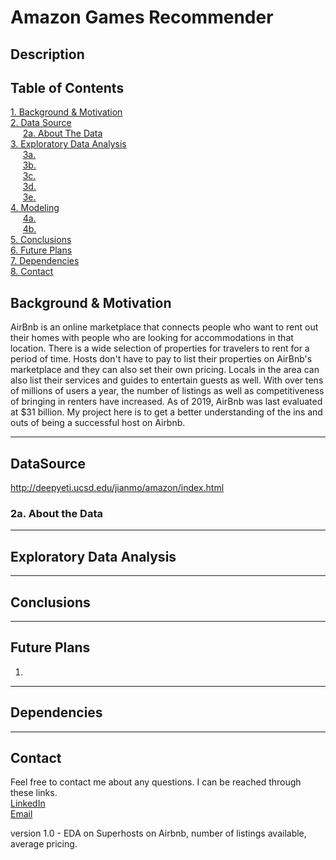 # **Amazon Games Recommender**  
## Description  


## Table of Contents
[1. Background & Motivation](#Background&Motivation)<br>
[2. Data Source](#DataSource)<br>
    &nbsp;&nbsp;&nbsp;&nbsp;&nbsp;[2a. About The Data](#data)<br>
[3. Exploratory Data Analysis](#EDA)<br>
    &nbsp;&nbsp;&nbsp;&nbsp;&nbsp;[3a. ](#3a)<br>
    &nbsp;&nbsp;&nbsp;&nbsp;&nbsp;[3b. ](#3b)<br>
    &nbsp;&nbsp;&nbsp;&nbsp;&nbsp;[3c. ](#3c)<br>
    &nbsp;&nbsp;&nbsp;&nbsp;&nbsp;[3d. ](#3d)<br>
    &nbsp;&nbsp;&nbsp;&nbsp;&nbsp;[3e. ](#3e)<br>
[4. Modeling](#Modeling)<br>
    &nbsp;&nbsp;&nbsp;&nbsp;&nbsp;[4a. ](#4a)<br>
    &nbsp;&nbsp;&nbsp;&nbsp;&nbsp;[4b. ](#4b)<br>
[5. Conclusions](#Conclusions)<br>
[6. Future Plans](#FuturePlans)<br>
[7. Dependencies](#Dependencies)<br>
[8. Contact](#Contact)<br>

## <a id="Background&Motivation">Background & Motivation</a>
AirBnb is an online marketplace that connects people who want to rent out their homes with people who are looking for accommodations in that location. There is a wide selection of properties for travelers to rent for a period of time. Hosts don't have to pay to list their properties on AirBnb's marketplace and they can also set their own pricing. Locals in the area can also list their services and guides to entertain guests as well. With over tens of millions of users a year, the number of listings as well as competitiveness of bringing in renters have increased. As of 2019, AirBnb was last evaluated at $31 billion. My project here is to get a better understanding of the ins and outs of being a successful host on Airbnb. 

---
## <a id="DataSource">DataSource</a>
http://deepyeti.ucsd.edu/jianmo/amazon/index.html

### <a id="data">2a. About the Data</a>

 
---
## <a id="EDA">Exploratory Data Analysis</a>
<!--
### <a id="3a">3a. Listings Based on Average Price</a>


<p align="center"><img src="AirBnb Capstone Graphs/6.2 ROC curve w_o verification dummies.png"></p>

<p align="center"><img src="AirBnb Capstone Graphs/6.2 Values from Models w_o verification dummies.png"></p>
-->
---
## <a id="Conclusions">Conclusions</a>

---
## <a id="FuturePlans">Future Plans</a>
1. 

---
## <a id="Dependencies">Dependencies</a>


---
## <a id="Contact">Contact</a>
Feel free to contact me about any questions. I can be reached through these links.  
[LinkedIn](https://www.linkedin.com/in/winrichsy/)  
[Email](winrichsy@gmail.com)  
  
version 1.0 - EDA on Superhosts on Airbnb, number of listings available, average pricing. 
